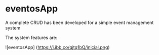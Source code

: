 # eventosApp
A complete CRUD has been developed for a simple event management system

The system features are:


![eventosApp] (https://i.ibb.co/qjtq1bQ/inicial.png)
